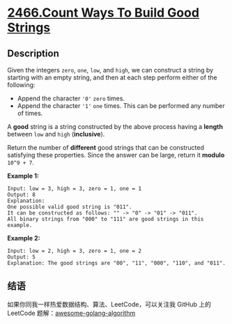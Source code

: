 # [2466.Count Ways To Build Good Strings][title]

## Description
Given the integers `zero`, `one`, `low`, and `high`, we can construct a string by starting with an empty string, and then at each step perform either of the following:

- Append the character `'0'` `zero` times.
- Append the character `'1'` `one` times.
This can be performed any number of times.

A **good** string is a string constructed by the above process having a **length** between `low` and `high` (**inclusive**).

Return the number of **different** good strings that can be constructed satisfying these properties. Since the answer can be large, return it **modulo** `10^9 + 7`.

**Example 1:**

```
Input: low = 3, high = 3, zero = 1, one = 1
Output: 8
Explanation: 
One possible valid good string is "011". 
It can be constructed as follows: "" -> "0" -> "01" -> "011". 
All binary strings from "000" to "111" are good strings in this example.
```

**Example 2:**

```
Input: low = 2, high = 3, zero = 1, one = 2
Output: 5
Explanation: The good strings are "00", "11", "000", "110", and "011".
```

## 结语

如果你同我一样热爱数据结构、算法、LeetCode，可以关注我 GitHub 上的 LeetCode 题解：[awesome-golang-algorithm][me]

[title]: https://leetcode.com/problems/count-ways-to-build-good-strings/
[me]: https://github.com/kylesliu/awesome-golang-algorithm
